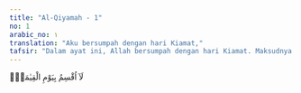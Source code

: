 ```yaml
---
title: "Al-Qiyamah - 1"
no: 1
arabic_no: ١
translation: "Aku bersumpah dengan hari Kiamat,"
tafsir: "Dalam ayat ini, Allah bersumpah dengan hari Kiamat. Maksudnya ialah Allah menyatakan dengan tegas bahwa hari Kiamat itu pasti datang. Oleh karena itu, manusia hendaknya bersiap-siap menghadapinya dengan beriman dan mengerjakan amal saleh, karena hari Kiamat merupakan hari pembalasan amal."
---
```


لَآ اُقْسِمُ بِيَوْمِ الْقِيٰمَةِۙ
